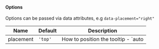 #### Options

Options can be passed via data attributes, e.g `data-placement="right"`

| Name                | Default    |  Description                                                                                                    |
| --------------------| ---------- | --------------------------------------------------------------------------------------------------------------- |
| placement           | `'top'`    | How to position the tooltip - `auto | top | bottom | left | right`. When auto is specified, it will dynamically reorient the tooltip.|

<rv-bind-content class="pt-3">
  <template>
    <rv-example-tabs handle="bs4-tooltip-binder" class="pt-3">
      <template type="single-html-file">
        <button type="button" class="btn btn-secondary" rv-bs4-tooltip="'Tooltip on top'" data-placement="top">
          Tooltip on top
        </button>
        <button type="button" class="btn btn-secondary" rv-bs4-tooltip="'Tooltip on right'" data-placement="right">
          Tooltip on right
        </button>
        <button type="button" class="btn btn-secondary" rv-bs4-tooltip="'Tooltip on bottom'" data-placement="bottom">
          Tooltip on bottom
        </button>
        <button type="button" class="btn btn-secondary" rv-bs4-tooltip="'Tooltip on left'" data-placement="left">
          Tooltip on left
        </button>
      </template>
    </rv-example-tabs>
  </template>
</rv-bind-content>
